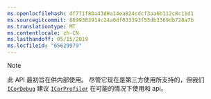 ```yaml
---
ms.openlocfilehash: df771f80a43d0a14ea824cdcf3aa6b112c8c11d1
ms.sourcegitcommit: 8699383914c24a0df033393f55db3369db728a7b
ms.translationtype: MT
ms.contentlocale: zh-CN
ms.lasthandoff: 05/15/2019
ms.locfileid: "65629979"
---
```

> [!NOTE]
> 此 API 最初旨在供内部使用。 尽管它现在是第三方使用所支持的，但我们 [`ICorDebug`](../docs/framework/unmanaged-api/debugging/debugging-interfaces.md) 建议 [`ICorProfiler`](../docs/framework/unmanaged-api/profiling/profiling-interfaces.md) 在可能的情况下使用和 api。
